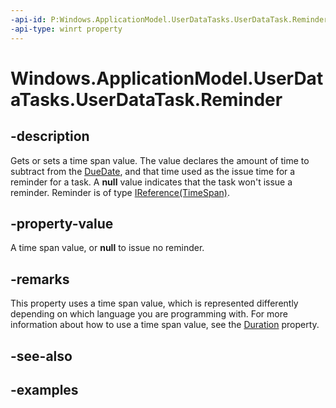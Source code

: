 ```yaml
---
-api-id: P:Windows.ApplicationModel.UserDataTasks.UserDataTask.Reminder
-api-type: winrt property
---
```


<!-- Property syntax.
public IReference<DateTime> Reminder { get;  set; }
-->

# Windows.ApplicationModel.UserDataTasks.UserDataTask.Reminder

## -description
Gets or sets a time span value. The value declares the amount of time to subtract from the [DueDate](userdatatask_duedate.md), and that time used as the issue time for a reminder for a task. A **null** value indicates that the task won't issue a reminder. Reminder is of type [IReference(TimeSpan)](../windows.foundation/ireference_1.md).

## -property-value
A time span value, or **null** to issue no reminder.

## -remarks
This property uses a time span value, which is represented differently depending on which language you are programming with. For more information about how to use a time span value, see the [Duration](../windows.applicationmodel.appointments/appointment_duration.md) property.

## -see-also

## -examples
